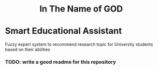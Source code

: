 <div align="center">
  <h1>In The Name of GOD</h1>
  </div>

# Smart Educational Assistant

Fuzzy expert system to recommend research topic for University students based on their abilities

### TODO: write a good readme for this repository
